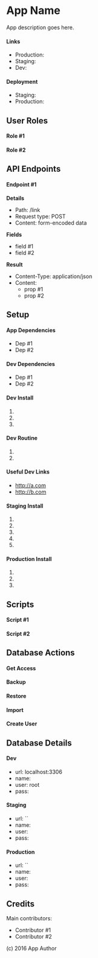 # App Name

App description goes here.

#### Links

- Production:
- Staging:
- Dev:

#### Deployment

- Staging:
- Production:

## User Roles

#### Role #1

#### Role #2

## API Endpoints

#### Endpoint #1

**Details**

- Path: /link
- Request type: POST
- Content: form-encoded data

**Fields**

- field #1
- field #2

**Result**

- Content-Type: application/json
- Content:
	- prop #1
	- prop #2
	
## Setup	
	
#### App Dependencies

- Dep #1
- Dep #2

#### Dev Dependencies

- Dep #1
- Dep #2

#### Dev Install

1.
2.
3.

#### Dev Routine

1.
2.

#### Useful Dev Links

- http://a.com
- http://b.com

#### Staging Install

1.
2.
3.
4.
5.

#### Production Install

1.
2.
3.

## Scripts

#### Script #1

#### Script #2

## Database Actions

#### Get Access

#### Backup

#### Restore

#### Import

#### Create User

## Database Details

#### Dev

- url: localhost:3306
- name:
- user: root
- pass:

#### Staging

- url: ``
- name: 
- user: 
- pass: 

#### Production

- url: ``
- name: 
- user: 
- pass: 

## Credits

Main contributors:

- Contributor #1
- Contributor #2

(c) 2016 App Author